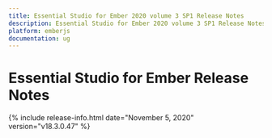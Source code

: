 ```yaml
---
title: Essential Studio for Ember 2020 volume 3 SP1 Release Notes  
description: Essential Studio for Ember 2020 volume 3 SP1 Release Notes  
platform: emberjs
documentation: ug
---
```


# Essential Studio for Ember  Release Notes  

{% include release-info.html date="November 5, 2020"  version="v18.3.0.47" %} 







